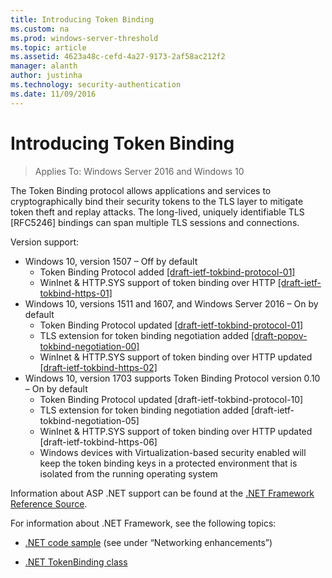 ```yaml
---
title: Introducing Token Binding
ms.custom: na
ms.prod: windows-server-threshold
ms.topic: article
ms.assetid: 4623a48c-cefd-4a27-9173-2af58ac212f2
manager: alanth
author: justinha
ms.technology: security-authentication
ms.date: 11/09/2016
---
```


# Introducing Token Binding

>Applies To: Windows Server 2016 and Windows 10

The Token Binding protocol allows applications and services to cryptographically bind their security tokens to the TLS layer to mitigate token theft and replay attacks. 
The long-lived, uniquely identifiable TLS [RFC5246] bindings can span multiple TLS sessions and connections.

Version support:

- Windows 10, version 1507 – Off by default
    - Token Binding Protocol added [[draft-ietf-tokbind-protocol-01]](https://datatracker.ietf.org/doc/draft-ietf-tokbind-protocol/01/)
    - WinInet & HTTP.SYS support of token binding over HTTP [[draft-ietf-tokbind-https-01]](https://datatracker.ietf.org/doc/draft-ietf-tokbind-https/01/)
- Windows 10, versions 1511 and 1607, and Windows Server 2016 – On by default
    - Token Binding Protocol updated [[draft-ietf-tokbind-protocol-01]](https://datatracker.ietf.org/doc/draft-ietf-tokbind-protocol/01/)
    - TLS extension for token binding negotiation added [[draft-popov-tokbind-negotiation-00]](https://tools.ietf.org/html/draft-popov-tokbind-negotiation-00)
    - WinInet & HTTP.SYS support of token binding over HTTP updated [[draft-ietf-tokbind-https-02]](https://datatracker.ietf.org/doc/draft-ietf-tokbind-https/02/)
- Windows 10, version 1703 supports Token Binding Protocol version 0.10 – On by default
    - Token Binding Protocol updated [draft-ietf-tokbind-protocol-10]
    - TLS extension for token binding negotiation added [draft-ietf-tokbind-negotiation-05]
    - WinInet & HTTP.SYS support of token binding over HTTP updated [draft-ietf-tokbind-https-06]
    - Windows devices with Virtualization-based security enabled will keep the token binding keys in a protected environment that is isolated from the running operating system

Information about ASP .NET support can be found at the [.NET Framework Reference Source](http://referencesource.microsoft.com/#System.Web/ITlsTokenBindingInfo.cs,4a5e5668f5c31170). 

For information about .NET Framework, see the following topics:

- [.NET code sample](https://blogs.msdn.microsoft.com/dotnet/2015/11/30/net-framework-4-6-1-is-now-available/) (see under “Networking enhancements”)

- [.NET TokenBinding class](https://msdn.microsoft.com/library/system.security.authentication.extendedprotection.tokenbinding.aspx)
